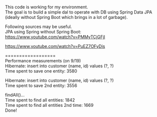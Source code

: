 This code is working for my environment.  
The goal is to build a simple dal to operate with DB using Spring Data JPA (ideally without Spring Boot which brings in a lot of garbage).  

Following sources may be useful.  
JPA using Spring without Spring Boot:  
https://www.youtube.com/watch?v=PMMyTCjGFjI

https://www.youtube.com/watch?v=PuEZ7OFyDis

==================  
Performance measurements (on 9/19)  
Hibernate: insert into customer (name, id) values (?, ?)  
Time spent to save one entity: 3580  

Hibernate: insert into customer (name, id) values (?, ?)  
Time spent to save 2nd entity: 3556  

findAll()...  
Time spent to find all entities: 1842  
Time spent to find all entities 2nd time: 1669  
Done!  
